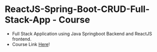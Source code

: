 # ReactJS-Spring-Boot-CRUD-Full-Stack-App - Course
- Full Stack Application using Java Springboot Backend and ReactJS frontend.
- Course Link [Here](https://github.com/RameshMF/ReactJS-Spring-Boot-CRUD-Full-Stack-App)!